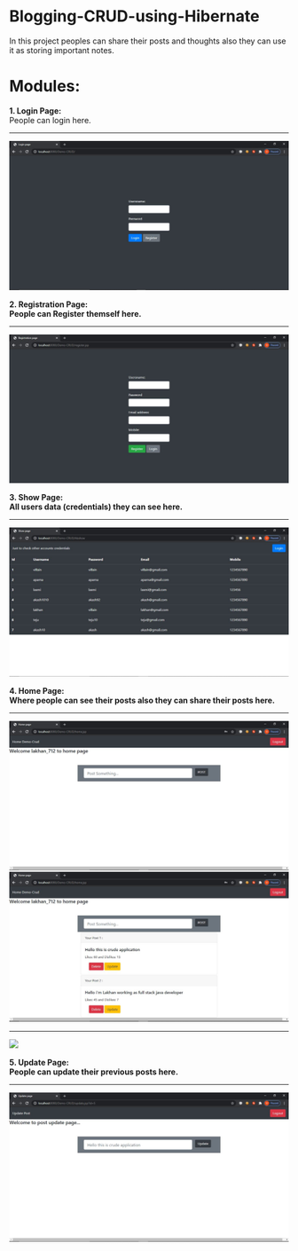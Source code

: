 # Blogging-CRUD-using-Hibernate

In this project peoples can share their posts and thoughts also they can use it as storing important notes.

# Modules:

<b>1. Login Page:</b><br/>
People can login here.<b><hr>
<img src="SnapShots//index.JPG">

<b>2. Registration Page:</b><br/>
People can Register themself here.<hr>
<img src="SnapShots//register.JPG">

<b>3. Show Page:</b><br/>
All users data (credentials) they can see here.<hr>
<img src="SnapShots//show.JPG">

<b>4. Home Page:</b><br>
Where people can see their posts also they can share their posts here.<hr>
<img src="SnapShots//homepage.JPG">
<img src="SnapShots//post1.JPG">
<hr>
<img src="SnapShots//post2.JPG">

<b>5. Update Page:</b><br>
People can update their previous posts here.<hr>
<img src="SnapShots//update.JPG">
